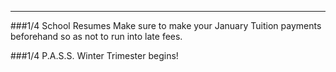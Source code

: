 ---
###1/4 School Resumes
Make sure to make your January Tuition payments beforehand so as not to run into late fees. 

###1/4 P.A.S.S. Winter Trimester begins!
